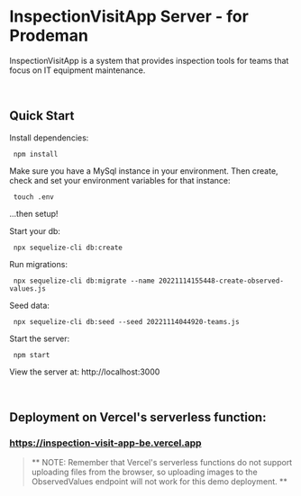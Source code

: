 # InspectionVisitApp Server - for Prodeman

InspectionVisitApp is a system that provides inspection tools for teams that focus on IT equipment maintenance.

<br>

## Quick Start

Install dependencies:

```console
 npm install
```

Make sure you have a MySql instance in your environment.
Then create, check and set your environment variables for that instance:

```console
 touch .env
```

...then setup!

Start your db:

```console
 npx sequelize-cli db:create
```

Run migrations:

```console
 npx sequelize-cli db:migrate --name 20221114155448-create-observed-values.js
```

Seed data:

```console
 npx sequelize-cli db:seed --seed 20221114044920-teams.js
```

Start the server:

```console
 npm start
```

 View the server at: http://localhost:3000

<br>

## Deployment on Vercel's serverless function:

### https://inspection-visit-app-be.vercel.app

> ** NOTE: Remember that Vercel's serverless functions do not support uploading files from the browser, so uploading images to the ObservedValues endpoint will not work for this demo deployment. **